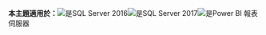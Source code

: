 **本主題適用於：**![是](media/yes.png)SQL Server 2016![是](media/yes.png)SQL Server 2017![是](media/yes.png)Power BI 報表伺服器